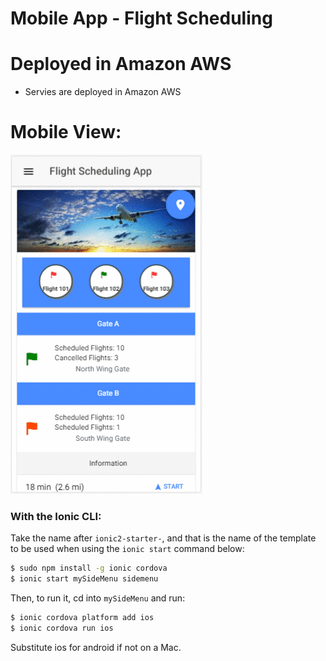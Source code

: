 # Mobile App - Flight Scheduling

# Deployed in Amazon AWS
- Servies are deployed in Amazon AWS

# Mobile View:

![alt text](https://github.com/duvurih/MobileSolution-FlightScheduling/blob/master/src/assets/img/MobileApp.gif)


### With the Ionic CLI:

Take the name after `ionic2-starter-`, and that is the name of the template to be used when using the `ionic start` command below:

```bash
$ sudo npm install -g ionic cordova
$ ionic start mySideMenu sidemenu
```

Then, to run it, cd into `mySideMenu` and run:

```bash
$ ionic cordova platform add ios
$ ionic cordova run ios
```

Substitute ios for android if not on a Mac.
